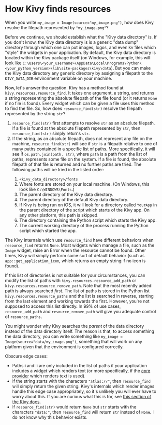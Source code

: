 # How Kivy finds resources

When you write `my_image = Image(source="my_image.png")`, how does Kivy resolve the filepath represented by `"my_image.png"`?

Before we continue, we should establish what the "Kivy data directory" is. If you don't know, the Kivy data directory is is a generic "data dump" directory through which one can put images, logos, and even kv files which "style" the widgets in your application. By default, the Kivy data directory is located within the Kivy package itself (on Windows, for example, this will look like `C:\Users\<your_username>\AppData\Local\Programs\Python\<your_python_version>\lib\site-packages\kivy\data`). But you can make the Kivy data directory any generic directory by assigning a filepath to the `KIVY_DATA_DIR` environment variable on your machine.

Now, let's answer the question. Kivy has a method found at `kivy.resources.resource_find`. It takes one argument, a string, and returns a string representing the absolute filepath of the file found (or it returns `None` if no file is found). Every widget which can be given a file uses this method to find the file. So, how does `resource_find(str)` resolve the filepath represented by the string `str`? 

<ol>
	<li><code>resource_find(str)</code> first attempts to resolve <code>str</code> as an absolute filepath. If a file is found at the absolute filepath represented by <code>str</code>, then <code>resource_find(str)</code> simply returns <code>str</code>.</li>
	<li>If the string, as an absolute filepath, does not represent any file on the machine, <code>resource_find(str)</code> will see if <code>str</code> is a filepath relative to one of many paths contained in a specific list of paths. More specifically, it will see if <code>os.path.join(path, str)</code>, where <code>path</code> is a path from the list of paths, represents some file on the system. If a file is found, the absolute filepath of that file is returned and no further paths are tried. The following paths will be tried in the listed order:</li>
	<ol>
		<li><code>&ltkivy_data_directory&gt/fonts</code></li>
		<li>Where fonts are stored on your local machine. (On Windows, this look like <code>C:\WINDOWS\Fonts</code>.)</li>
		<li>The parent directory of the Kivy data directory.</li>
		<li>The parent directory of the default Kivy data directory.</li>
		<li>If Kivy is being run on iOS, it will look for a directory called <code>YourApp</code> in the parent directory of the script which starts of the Kivy app. On any other platform, this path is skipped.</li>
		<li>The directory containing the Python script which starts the Kivy app.</li>
		<li>The current working directory of the process running the Python script which started the app.</li>
	</ol>
</ol>

The Kivy internals which use `resource_find` have different behaviors when `resource_find` returns `None`. Most widgets which manage a file, such as the `Image` widget, raise an Error when the resource cannot be found. Other times, Kivy will simply perform some sort of default behavior (such as `app::get_application_icon`, which returns an empty string if no icon is found). 

If this list of directories is not suitable for your circumstances, you can modify the list of paths with `kivy.resources.resource_add_path` or `kivy.resources.resource_remove_path`. Note that the most recently added path is always searched _first_. The list of paths is stored in the Python list `kivy.resources.resource_paths` and the list is searched in reverse, starting from the last element and working towards the first. However, you're not supposed to access this list directly. In 99% of use cases, `resource_add_path` and `resource_remove_path` will give you adequate control of `resource_paths`.

You might wonder why Kivy searches the _parent_ of the data directory instead of the data directory itself. The reason is that, to access something the data directory, you can write something like `my_image = Image(source="data/my_image.png")`, something that will work on any platform given that the environment is configured correctly.

Obscure edge cases:
 - Paths i and ii are only included in the list of paths if your application includes a widget which renders text (or more specifically, if the [core provider](https://kivy.org/doc/stable/guide/architecture.html#core-providers-and-input-providers) which renders text is used).
 - If the string starts with the characters `"atlas://"`, then `resource_find` will simply return the given string. Kivy's internals which render images handle this edge case appropriately, so it's unlikely you will ever have to worry about this. If you are curious what this is for, see [this section of the Kivy docs](https://kivy.org/doc/stable-2.0.0/api-kivy.atlas.html).
 - If `resource_find(str)` would return `None` but `str` starts with the characters `"data:"`, then `resource_find` will return `str` instead of `None`. I do not know why this behavior exists.
